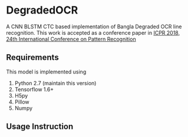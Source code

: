 # DegradedOCR
A CNN BLSTM CTC based implementation of Bangla Degraded OCR line recognition. This work is accepted as a conference paper in [ICPR 2018, 24th International Conference on Pattern Recognition](http://www.icpr2018.org/)
## Requirements
This model is implemented using
1. Python 2.7 (maintain this version)
2. Tensorflow 1.6+
3. H5py
4. Pillow
5. Numpy
## Usage Instruction
